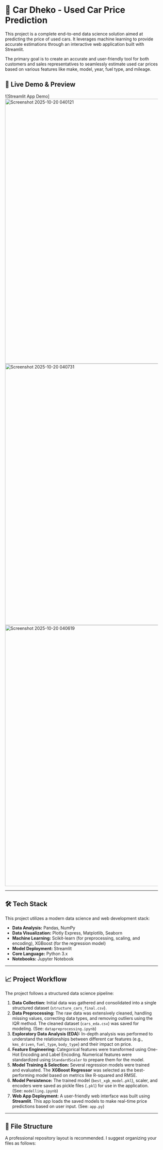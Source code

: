 # 🚗 Car Dheko - Used Car Price Prediction

This project is a complete end-to-end data science solution aimed at predicting the price of used cars. It leverages machine learning to provide accurate estimations through an interactive web application built with Streamlit.

The primary goal is to create an accurate and user-friendly tool for both customers and sales representatives to seamlessly estimate used car prices based on various features like make, model, year, fuel type, and mileage.

## 🚀 Live Demo & Preview

![Streamlit App Demo]
<img width="1920" height="869" alt="Screenshot 2025-10-20 040121" src="https://github.com/user-attachments/assets/4b0d1182-5dad-4e40-804e-49a804328e3a" />
<img width="1920" height="858" alt="Screenshot 2025-10-20 040731" src="https://github.com/user-attachments/assets/85050b0b-af50-4da9-9e46-4d9dee42f6e9" />
<img width="1920" height="857" alt="Screenshot 2025-10-20 040619" src="https://github.com/user-attachments/assets/65aaff14-8381-4791-a066-463c88be17fa" />

---

## 🛠 Tech Stack

This project utilizes a modern data science and web development stack:

-   **Data Analysis:** Pandas, NumPy
-   **Data Visualization:** Plotly Express, Matplotlib, Seaborn
-   **Machine Learning:** Scikit-learn (for preprocessing, scaling, and encoding), XGBoost (for the regression model)
-   **Model Deployment:** Streamlit
-   **Core Language:** Python 3.x
-   **Notebooks:** Jupyter Notebook

---

## 📈 Project Workflow

The project follows a structured data science pipeline:

1.  **Data Collection:** Initial data was gathered and consolidated into a single structured dataset (`structure_cars_final.csv`).
2.  **Data Preprocessing:** The raw data was extensively cleaned, handling missing values, correcting data types, and removing outliers using the IQR method. The cleaned dataset (`cars_eda.csv`) was saved for modeling. (See: `datapreprocessing.ipynb`)
3.  **Exploratory Data Analysis (EDA):** In-depth analysis was performed to understand the relationships between different car features (e.g., `kms_driven`, `fuel_type`, `body_type`) and their impact on price.
4.  **Feature Engineering:** Categorical features were transformed using One-Hot Encoding and Label Encoding. Numerical features were standardized using `StandardScaler` to prepare them for the model.
5.  **Model Training & Selection:** Several regression models were trained and evaluated. The **XGBoost Regressor** was selected as the best-performing model based on metrics like R-squared and RMSE.
6.  **Model Persistence:** The trained model (`best_xgb_model.pkl`), scaler, and encoders were saved as pickle files (`.pkl`) for use in the application. (See: `modelling.ipynb`)
7.  **Web App Deployment:** A user-friendly web interface was built using **Streamlit**. This app loads the saved models to make real-time price predictions based on user input. (See: `app.py`)

---

## 📂 File Structure

A professional repository layout is recommended. I suggest organizing your files as follows:
